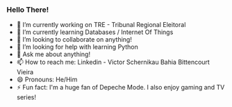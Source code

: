 ### Hello There!

- 🔭 I’m currently working on TRE - Tribunal Regional Eleitoral
- 🌱 I’m currently learning Databases / Internet Of Things
- 👯 I’m looking to collaborate on anything!
- 🤔 I’m looking for help with learning Python
- 💬 Ask me about anything!
- 📫 How to reach me: Linkedin - Victor Schernikau Bahia Bittencourt Vieira
- 😄 Pronouns: He/Him
- ⚡ Fun fact: I'm a huge fan of Depeche Mode. I also enjoy gaming and TV series!

